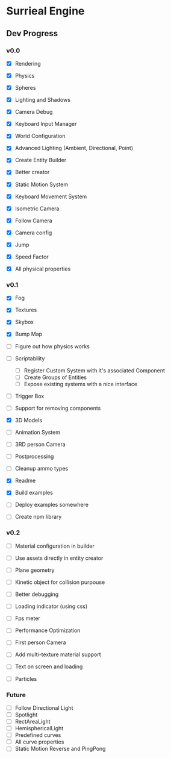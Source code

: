 # Surrieal Engine

## Dev Progress

### v0.0

- [x] Rendering
- [x] Physics
- [x] Spheres
- [x] Lighting and Shadows
- [x] Camera Debug

- [x] Keyboard Input Manager
- [x] World Configuration
- [x] Advanced Lighting (Ambient, Directional, Point)
- [x] Create Entity Builder
- [x] Better creator

- [x] Static Motion System
- [x] Keyboard Movement System
- [x] Isometric Camera
- [x] Follow Camera
- [x] Camera config

- [x] Jump
- [x] Speed Factor
- [x] All physical properties

### v0.1

- [x] Fog
- [x] Textures
- [x] Skybox
- [x] Bump Map
- [ ] Figure out how physics works

- [ ] Scriptability
  - [ ] Register Custom System with it's associated Component
  - [ ] Create Groups of Entities
  - [ ] Expose existing systems with a nice interface
- [ ] Trigger Box
- [ ] Support for removing components

- [x] 3D Models
- [ ] Animation System
- [ ] 3RD person Camera
- [ ] Postprocessing

- [ ] Cleanup ammo types
- [x] Readme
- [x] Build examples
- [ ] Deploy examples somewhere
- [ ] Create npm library

### v0.2

- [ ] Material configuration in builder
- [ ] Use assets directly in entity creator
- [ ] Plane geometry
- [ ] Kinetic object for collision purpouse
- [ ] Better debugging

- [ ] Loading indicator (using css)
- [ ] Fps meter
- [ ] Performance Optimization
- [ ] First person Camera
- [ ] Add multi-texture material support

- [ ] Text on screen and loading
- [ ] Particles

### Future

- [ ] Follow Directional Light
- [ ] Spotlight
- [ ] RectAreaLight
- [ ] HemisphericalLight
- [ ] Predefined curves
- [ ] All curve properties
- [ ] Static Motion Reverse and PingPong
